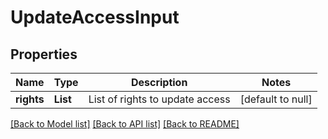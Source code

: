# UpdateAccessInput

## Properties

| Name       | Type     | Description                     | Notes             |
| ---------- | -------- | ------------------------------- | ----------------- |
| **rights** | **List** | List of rights to update access | [default to null] |

[[Back to Model list]](../README.md#documentation-for-models) [[Back to API list]](../README.md#documentation-for-api-endpoints) [[Back to README]](../README.md)
